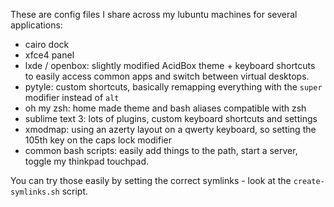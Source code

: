 These are config files I share across my lubuntu machines for several applications:

* cairo dock
* xfce4 panel
* lxde / openbox: slightly modified AcidBox theme + keyboard shortcuts to easily access common apps and switch between virtual desktops.
* pytyle: custom shortcuts, basically remapping everything with the `super` modifier instead of `alt`
* oh my zsh: home made theme and bash aliases compatible with zsh
* sublime text 3: lots of plugins, custom keyboard shortcuts and settings
* xmodmap: using an azerty layout on a qwerty keyboard, so setting the 105th key on the caps lock modifier
* common bash scripts: easily add things to the path, start a server, toggle my thinkpad touchpad.

You can try those easily by setting the correct symlinks - look at the `create-symlinks.sh` script.
